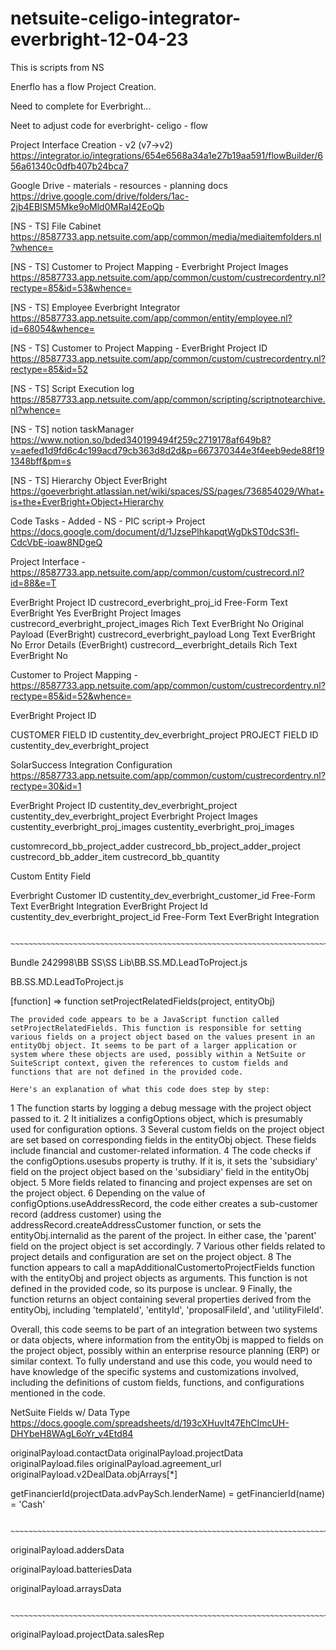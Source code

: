 # netsuite-celigo-integrator-everbright-12-04-23


This is scripts from NS

Enerflo has a flow Project Creation.

Need to complete for Everbright...

Neet to adjust code for everbright- celigo - flow

Project Interface Creation - v2 (v7->v2)
https://integrator.io/integrations/654e6568a34a1e27b19aa591/flowBuilder/656a61340c0dfb407b24bca7 

Google Drive - materials - resources - planning docs
https://drive.google.com/drive/folders/1ac-2jb4EBISM5Mke9oMld0MRaI42EoQb

[NS - TS] File Cabinet
https://8587733.app.netsuite.com/app/common/media/mediaitemfolders.nl?whence= 

[NS - TS] Customer to Project Mapping - Everbright Project Images
https://8587733.app.netsuite.com/app/common/custom/custrecordentry.nl?rectype=85&id=53&whence=

[NS - TS] Employee Everbright Integrator
https://8587733.app.netsuite.com/app/common/entity/employee.nl?id=68054&whence= 

[NS - TS] Customer to Project Mapping - EverBright Project ID
https://8587733.app.netsuite.com/app/common/custom/custrecordentry.nl?rectype=85&id=52

[NS - TS] Script Execution log 
https://8587733.app.netsuite.com/app/common/scripting/scriptnotearchive.nl?whence= 

[NS - TS] notion taskManager
https://www.notion.so/bded340199494f259c2719178af649b8?v=aefed1d9fd6c4c199acd79cb363d8d2d&p=667370344e3f4eeb9ede88f191348bff&pm=s 

[NS - TS] Hierarchy Object EverBright
https://goeverbright.atlassian.net/wiki/spaces/SS/pages/736854029/What+is+the+EverBright+Object+Hierarchy

Code Tasks - Added - NS - PIC script-> Project 
https://docs.google.com/document/d/1JzsePlhkapqtWgDkST0dcS3fl-CdcVbE-ioaw8NDgeQ 


Project Interface - https://8587733.app.netsuite.com/app/common/custom/custrecord.nl?id=88&e=T 

EverBright Project ID	custrecord_everbright_proj_id	Free-Form Text	 	EverBright	Yes
 	EverBright Project Images	custrecord_everbright_project_images	Rich Text	 	EverBright	No
 	Original Payload (EverBright)	custrecord_everbright_payload	Long Text	 	EverBright	No
 	Error Details (EverBright)	custrecord__everbright_details	Rich Text	 	EverBright	No


Customer to Project Mapping - https://8587733.app.netsuite.com/app/common/custom/custrecordentry.nl?rectype=85&id=52&whence= 
 
EverBright Project ID 

CUSTOMER FIELD ID
custentity_dev_everbright_project
PROJECT FIELD ID
custentity_dev_everbright_project


SolarSuccess Integration Configuration 
https://8587733.app.netsuite.com/app/common/custom/custrecordentry.nl?rectype=30&id=1 





EverBright Project ID	custentity_dev_everbright_project	custentity_dev_everbright_project
Everbright Project Images	custentity_everbright_proj_images	custentity_everbright_proj_images



customrecord_bb_project_adder
custrecord_bb_project_adder_project
custrecord_bb_adder_item
custrecord_bb_quantity


Custom Entity Field 

Everbright Customer ID	custentity_dev_everbright_customer_id	Free-Form Text	 	EverBright Integration
EverBright Project Id	custentity_dev_everbright_project_id	Free-Form Text	 	EverBright Integration

				~~~~~~~~~~~~~~~~~~~~~~~~~~~~~~~~~~~~~~~~~~~~~~~~~~~~~~~~~~~~~~~~~~~~~~~~~~~~~~~~~~~~~~~~~
   	
 Bundle 242998\BB SS\SS Lib\BB.SS.MD.LeadToProject.js

BB.SS.MD.LeadToProject.js

[function]  =>   function setProjectRelatedFields(project, entityObj)

	The provided code appears to be a JavaScript function called setProjectRelatedFields. This function is responsible for setting various fields on a project object based on the values present in an entityObj object. It seems to be part of a larger application or system where these objects are used, possibly within a NetSuite or SuiteScript context, given the references to custom fields and functions that are not defined in the provided code.
	
	Here's an explanation of what this code does step by step:
	
1	The function starts by logging a debug message with the project object passed to it.
2	It initializes a configOptions object, which is presumably used for configuration options.
3	Several custom fields on the project object are set based on corresponding fields in the entityObj object. These fields include financial and customer-related information.
4	The code checks if the configOptions.usesubs property is truthy. If it is, it sets the 'subsidiary' field on the project object based on the 'subsidiary' field in the entityObj object.
5	More fields related to financing and project expenses are set on the project object.
6	Depending on the value of configOptions.useAddressRecord, the code either creates a sub-customer record (address customer) using the addressRecord.createAddressCustomer function, or sets the entityObj.internalid as the parent of the project. In either case, the 'parent' field on the project object is set accordingly.
7	Various other fields related to project details and configuration are set on the project object.
8	The function appears to call a mapAdditionalCustomertoProjectFields function with the entityObj and project objects as arguments. This function is not defined in the provided code, so its purpose is unclear.
9	Finally, the function returns an object containing several properties derived from the entityObj, including 'templateId', 'entityId', 'proposalFileId', and 'utilityFileId'.

Overall, this code seems to be part of an integration between two systems or data objects, where information from the entityObj is mapped to fields on the project object, possibly within an enterprise resource planning (ERP) or similar context. To fully understand and use this code, you would need to have knowledge of the specific systems and customizations involved, including the definitions of custom fields, functions, and configurations mentioned in the code.


NetSuite Fields w/ Data Type
https://docs.google.com/spreadsheets/d/193cXHuvIt47EhCImcUH-DHYbeH8WAgL6oYr_v4Etd84

originalPayload.contactData
originalPayload.projectData
originalPayload.files
originalPayload.agreement_url
originalPayload.v2DealData.objArrays[*]


getFinancierId(projectData.advPaySch.lenderName)  = getFinancierId(name)  =  'Cash'


				~~~~~~~~~~~~~~~~~~~~~~~~~~~~~~~~~~~~~~~~~~~~~~~~~~~~~~~~~~~~~~~~~~~~~~~~~~~~~~~~~~~~~~~~~
   	

originalPayload.addersData  


originalPayload.batteriesData  


originalPayload.arraysData 


				~~~~~~~~~~~~~~~~~~~~~~~~~~~~~~~~~~~~~~~~~~~~~~~~~~~~~~~~~~~~~~~~~~~~~~~~~~~~~~~~~~~~~~~~~
   	



originalPayload.projectData.salesRep



